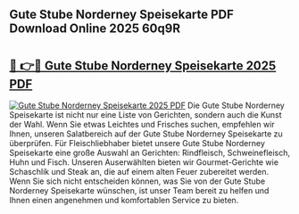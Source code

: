 ## Gute Stube Norderney Speisekarte PDF Download Online 2025 60q9R

# <h2><a href="http://gcc7t67.nevu.top/?p=Gute+Stube+Norderney+Speisekarte">🔗 👉🔴 Gute Stube Norderney Speisekarte 2025 PDF</a></h2>

[![Gute Stube Norderney Speisekarte 2025 PDF](https://i.imgur.com/dBaPXMq.png)](http://gcc7t67.nevu.top/?p=Gute+Stube+Norderney+Speisekarte)
Die Gute Stube Norderney Speisekarte ist nicht nur eine Liste von Gerichten, sondern auch die Kunst der Wahl. Wenn Sie etwas Leichtes und Frisches suchen, empfehlen wir Ihnen, unseren Salatbereich auf der Gute Stube Norderney Speisekarte zu überprüfen. Für Fleischliebhaber bietet unsere Gute Stube Norderney Speisekarte eine große Auswahl an Gerichten: Rindfleisch, Schweinefleisch, Huhn und Fisch. Unseren Auserwählten bieten wir Gourmet-Gerichte wie Schaschlik und Steak an, die auf einem alten Feuer zubereitet werden. Wenn Sie sich nicht entscheiden können, was Sie von der Gute Stube Norderney Speisekarte wünschen, ist unser Team bereit zu helfen und Ihnen einen angenehmen und komfortablen Service zu bieten.

